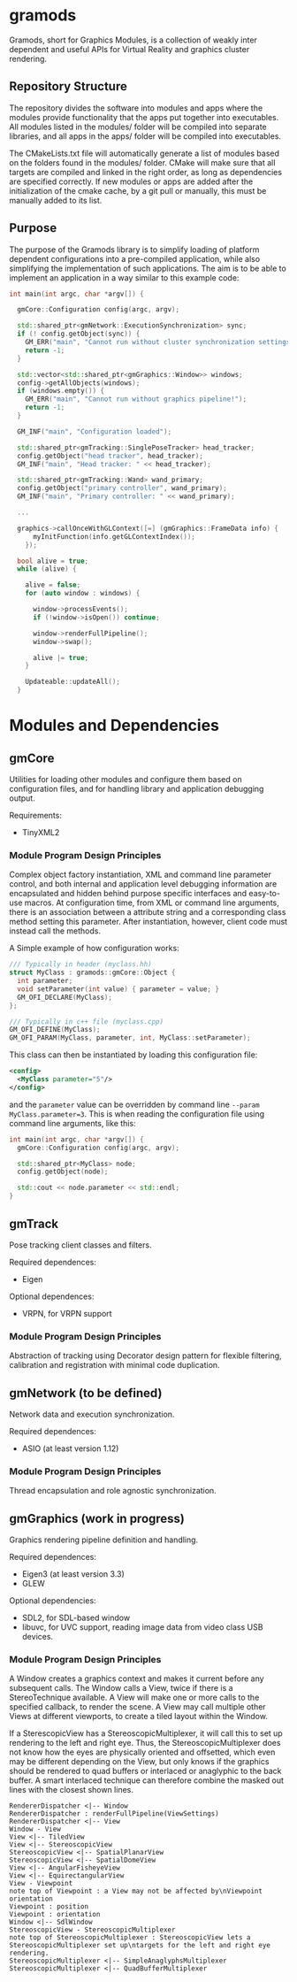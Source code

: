 # gramods

Gramods, short for Graphics Modules, is a collection of weakly inter dependent and useful APIs for Virtual Reality and graphics cluster rendering.

## Repository Structure

The repository divides the software into modules and apps where the modules provide functionality that the apps put together into executables. All modules listed in the modules/ folder will be compiled into separate libraries, and all apps in the apps/ folder will be compiled into executables.

The CMakeLists.txt file will automatically generate a list of modules based on the folders found in the modules/ folder. CMake will make sure that all targets are compiled and linked in the right order, as long as dependencies are specified correctly. If new modules or apps are added after the initialization of the cmake cache, by a git pull or manually, this must be manually added to its list.

## Purpose

The purpose of the Gramods library is to simplify loading of platform dependent configurations into a pre-compiled application, while also simplifying the implementation of such applications. The aim is to be able to implement an application in a way similar to this example code:

```c++
int main(int argc, char *argv[]) {

  gmCore::Configuration config(argc, argv);

  std::shared_ptr<gmNetwork::ExecutionSynchronization> sync;
  if (! config.getObject(sync)) {
    GM_ERR("main", "Cannot run without cluster synchronization settings!");
    return -1;
  }

  std::vector<std::shared_ptr<gmGraphics::Window>> windows;
  config->getAllObjects(windows);
  if (windows.empty()) {
    GM_ERR("main", "Cannot run without graphics pipeline!");
    return -1;
  }

  GM_INF("main", "Configuration loaded");

  std::shared_ptr<gmTracking::SinglePoseTracker> head_tracker;
  config.getObject("head tracker", head_tracker);
  GM_INF("main", "Head tracker: " << head_tracker);

  std::shared_ptr<gmTracking::Wand> wand_primary;
  config.getObject("primary controller", wand_primary);
  GM_INF("main", "Primary controller: " << wand_primary);

  ...

  graphics->callOnceWithGLContext([=] (gmGraphics::FrameData info) {
      myInitFunction(info.getGLContextIndex());
    });

  bool alive = true;
  while (alive) {

    alive = false;
    for (auto window : windows) {

      window->processEvents();
      if (!window->isOpen()) continue;

      window->renderFullPipeline();
      window->swap();

      alive |= true;
    }

    Updateable::updateAll();
  }
```

# Modules and Dependencies

## gmCore

Utilities for loading other modules and configure them based on configuration files, and for handling library and application debugging output.

Requirements:
 - TinyXML2

### Module Program Design Principles

Complex object factory instantiation, XML and command line parameter control, and both internal and application level debugging information are encapsulated and hidden behind purpose specific interfaces and easy-to-use macros. At configuration time, from XML or command line arguments, there is an association between a attribute string and a corresponding class method setting this parameter. After instantiation, however, client code must instead call the methods.

A Simple example of how configuration works:

```c++
/// Typically in header (myclass.hh)
struct MyClass : gramods::gmCore::Object {
  int parameter;
  void setParameter(int value) { parameter = value; }
  GM_OFI_DECLARE(MyClass);
};

/// Typically in c++ file (myclass.cpp)
GM_OFI_DEFINE(MyClass);
GM_OFI_PARAM(MyClass, parameter, int, MyClass::setParameter);
```

This class can then be instantiated by loading this configuration file:

```xml
<config>
  <MyClass parameter="5"/>
</config>
```

and the `parameter` value can be overridden by command line `--param MyClass.parameter=3`. This is when reading the configuration file using command line arguments, like this:

```c++
int main(int argc, char *argv[]) {
  gmCore::Configuration config(argc, argv);

  std::shared_ptr<MyClass> node;
  config.getObject(node);

  std::cout << node.parameter << std::endl;
}
```

## gmTrack

Pose tracking client classes and filters.

Required dependences:
 - Eigen

Optional dependences:
 - VRPN, for VRPN support

### Module Program Design Principles

Abstraction of tracking using Decorator design pattern for flexible filtering, calibration and registration with minimal code duplication.

## gmNetwork (to be defined)

Network data and execution synchronization.

Required dependences:
 - ASIO (at least version 1.12)

### Module Program Design Principles

Thread encapsulation and role agnostic synchronization.

## gmGraphics (work in progress)

Graphics rendering pipeline definition and handling.

Required dependences:
 - Eigen3 (at least version 3.3)
 - GLEW

Optional dependencies:
 - SDL2, for SDL-based window
 - libuvc, for UVC support, reading image data from video class USB devices.

### Module Program Design Principles

A Window creates a graphics context and makes it current before any subsequent calls. The Window calls a View, twice if there is a StereoTechnique available. A View will make one or more calls to the specified callback, to render the scene. A View may call multiple other Views at different viewports, to create a tiled layout within the Window.

If a SterescopicView has a StereoscopicMultiplexer, it will call this to set up rendering to the left and right eye. Thus, the StereoscopicMultiplexer does not know how the eyes are physically oriented and offsetted, which even may be different depending on the View, but only knows if the graphics should be rendered to quad buffers or interlaced or anaglyphic to the back buffer. A smart interlaced technique can therefore combine the masked out lines with the closest shown lines.

```plantuml
RendererDispatcher <|-- Window
RendererDispatcher : renderFullPipeline(ViewSettings)
RendererDispatcher <|-- View
Window - View
View <|-- TiledView
View <|-- StereoscopicView
StereoscopicView <|-- SpatialPlanarView
StereoscopicView <|-- SpatialDomeView
View <|-- AngularFisheyeView
View <|-- EquirectangularView
View - Viewpoint
note top of Viewpoint : a View may not be affected by\nViewpoint orientation
Viewpoint : position
Viewpoint : orientation
Window <|-- SdlWindow
StereoscopicView - StereoscopicMultiplexer
note top of StereoscopicMultiplexer : StereoscopicView lets a StereoscopicMultiplexer set up\ntargets for the left and right eye rendering.
StereoscopicMultiplexer <|-- SimpleAnaglyphsMultiplexer
StereoscopicMultiplexer <|-- QuadBufferMultiplexer
```
